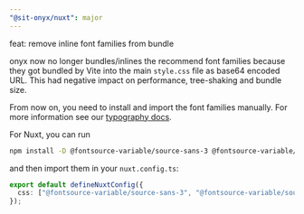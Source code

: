 ```yaml
---
"@sit-onyx/nuxt": major
---
```


feat: remove inline font families from bundle

onyx now no longer bundles/inlines the recommend font families because they got bundled by Vite into the main `style.css` file as base64 encoded URL.
This had negative impact on performance, tree-shaking and bundle size.

From now on, you need to install and import the font families manually. For more information see our [typography docs](https://onyx.schwarz/development/typography.html#installation).

For Nuxt, you can run

```sh
npm install -D @fontsource-variable/source-sans-3 @fontsource-variable/source-code-pro
```

and then import them in your `nuxt.config.ts`:

```ts
export default defineNuxtConfig({
  css: ["@fontsource-variable/source-sans-3", "@fontsource-variable/source-code-pro"],
});
```
